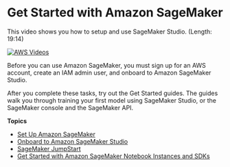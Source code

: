 # Get Started with Amazon SageMaker<a name="gs"></a>

This video shows you how to setup and use SageMaker Studio\. \(Length: 19:14\)

[![AWS Videos](http://img.youtube.com/vi/https://www.youtube.com/embed/wiDHCWVrjCU/0.jpg)](http://www.youtube.com/watch?v=https://www.youtube.com/embed/wiDHCWVrjCU)

Before you can use Amazon SageMaker, you must sign up for an AWS account, create an IAM admin user, and onboard to Amazon SageMaker Studio\.

After you complete these tasks, try out the Get Started guides\. The guides walk you through training your first model using SageMaker Studio, or the SageMaker console and the SageMaker API\.

**Topics**
+ [Set Up Amazon SageMaker](gs-set-up.md)
+ [Onboard to Amazon SageMaker Studio](gs-studio-onboard.md)
+ [SageMaker JumpStart](studio-jumpstart.md)
+ [Get Started with Amazon SageMaker Notebook Instances and SDKs](gs-console.md)